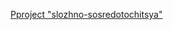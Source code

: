 [Pproject "slozhno-sosredotochitsya"](git@github.com:diana1567smolenko-s/slozhno-sosredotochitsya-fd.git)